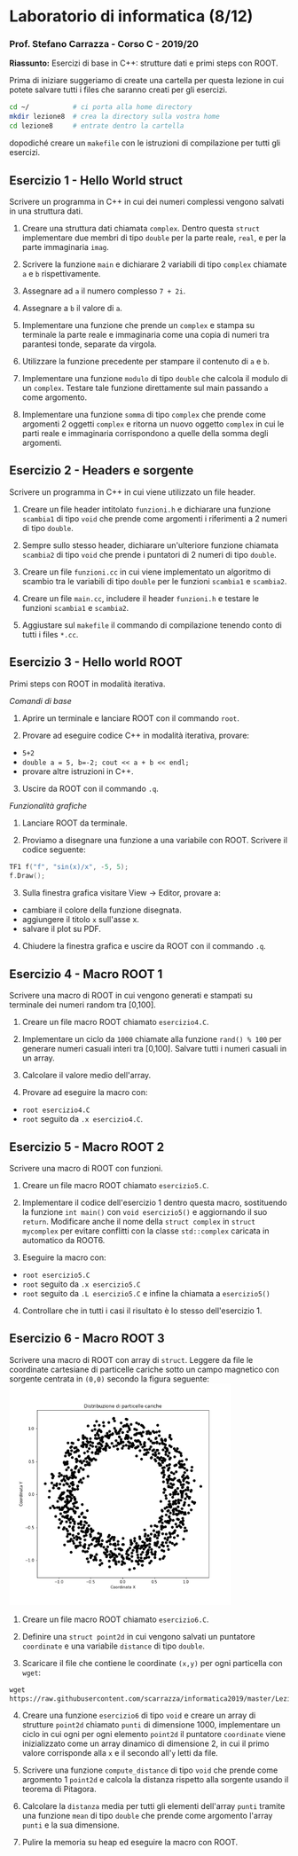 # Laboratorio di informatica (8/12)
### Prof. Stefano Carrazza - Corso C - 2019/20

**Riassunto:** Esercizi di base in C++: strutture dati e primi steps con ROOT.

Prima di iniziare suggeriamo di create una cartella per questa lezione in cui potete salvare tutti i files che saranno creati per gli esercizi.
```bash
cd ~/           # ci porta alla home directory
mkdir lezione8  # crea la directory sulla vostra home
cd lezione8     # entrate dentro la cartella
```
dopodiché creare un `makefile` con le istruzioni di compilazione per tutti gli esercizi.

## Esercizio 1 - Hello World struct

Scrivere un programma in C++ in cui dei numeri complessi vengono salvati in una struttura dati.

1. Creare una struttura dati chiamata `complex`. Dentro questa `struct` implementare
due membri di tipo `double` per la parte reale, `real`, e per la parte immaginaria `imag`.

2. Scrivere la funzione `main` e dichiarare 2 variabili di tipo `complex` chiamate `a` e `b` rispettivamente.

3. Assegnare ad `a` il numero complesso `7 + 2i`.

4. Assegnare a `b` il valore di `a`.

5. Implementare una funzione che prende un `complex` e stampa su terminale la parte reale e immaginaria come una copia di numeri tra parantesi tonde, separate da virgola.

6. Utilizzare la funzione precedente per stampare il contenuto di `a` e `b`.

7. Implementare una funzione `modulo` di tipo `double` che calcola il modulo di un `complex`. Testare tale funzione direttamente sul main passando `a` come argomento.

8. Implementare una funzione `somma` di tipo `complex` che prende come argomenti 2 oggetti `complex` e ritorna un nuovo oggetto `complex` in cui le parti reale e immaginaria corrispondono a quelle della somma degli argomenti.

## Esercizio 2 - Headers e sorgente

Scrivere un programma in C++ in cui viene utilizzato un file header.

1. Creare un file header intitolato `funzioni.h` e dichiarare una funzione `scambia1` di tipo `void` che prende come argomenti i riferimenti a 2 numeri di tipo `double`.

2. Sempre sullo stesso header, dichiarare un'ulteriore funzione chiamata `scambia2` di tipo `void` che prende i puntatori di 2 numeri di tipo `double`.

3. Creare un file `funzioni.cc` in cui viene implementato un algoritmo di scambio tra le variabili di tipo `double` per le funzioni `scambia1` e `scambia2`.

4. Creare un file `main.cc`, includere il header `funzioni.h` e testare le funzioni `scambia1` e `scambia2`.

5. Aggiustare sul `makefile` il commando di compilazione tenendo conto di tutti i files `*.cc`.

## Esercizio 3 - Hello world ROOT

Primi steps con ROOT in modalità iterativa.

*Comandi di base*

1. Aprire un terminale e lanciare ROOT con il commando `root`.

2. Provare ad eseguire codice C++ in modalità iterativa, provare:
  - `5+2`
  - `double a = 5, b=-2; cout << a + b << endl;`
  - provare altre istruzioni in C++.

3. Uscire da ROOT con il commando `.q`.

*Funzionalità grafiche*

1. Lanciare ROOT da terminale.

2. Proviamo a disegnare una funzione a una variabile con ROOT. Scrivere il codice seguente:
```c++
TF1 f("f", "sin(x)/x", -5, 5);
f.Draw();
```

3. Sulla finestra grafica visitare View -> Editor, provare a:
  - cambiare il colore della funzione disegnata.
  - aggiungere il titolo `x` sull'asse x.
  - salvare il plot su PDF.

4. Chiudere la finestra grafica e uscire da ROOT con il commando `.q`.

## Esercizio 4 - Macro ROOT 1

Scrivere una macro di ROOT in cui vengono generati e stampati su terminale dei numeri random tra [0,100].

1. Creare un file macro ROOT chiamato `esercizio4.C`.

2. Implementare un ciclo da `1000` chiamate alla funzione `rand() % 100` per generare numeri casuali interi tra [0,100]. Salvare tutti i numeri casuali in un array.

3. Calcolare il valore medio dell'array.

4. Provare ad eseguire la macro con:
  - `root esercizio4.C`
  - `root` seguito da `.x esercizio4.C`.


## Esercizio 5 - Macro ROOT 2

Scrivere una macro di ROOT con funzioni.

1. Creare un file macro ROOT chiamato `esercizio5.C`.

2. Implementare il codice dell'esercizio 1 dentro questa macro, sostituendo la funzione `int main()` con `void esercizio5()` e aggiornando il suo `return`. Modificare anche il nome della `struct complex` in `struct mycomplex` per evitare conflitti con la classe `std::complex` caricata in automatico da ROOT6.

3. Eseguire la macro con:
  - `root esercizio5.C`
  - `root` seguito da `.x esercizio5.C`
  - `root` seguito da `.L esercizio5.C` e infine la chiamata a `esercizio5()`

4. Controllare che in tutti i casi il risultato è lo stesso dell'esercizio 1.

## Esercizio 6 - Macro ROOT 3

Scrivere una macro di ROOT con array di `struct`. Leggere da file le coordinate cartesiane di particelle cariche sotto un campo magnetico con sorgente centrata in `(0,0)` secondo la figura seguente:
<img src="images/ex6.png" width="400">

1. Creare un file macro ROOT chiamato `esercizio6.C`.

2. Definire una `struct point2d` in cui vengono salvati un puntatore `coordinate` e una variabile `distance` di tipo `double`.

3. Scaricare il file che contiene le coordinate `(x,y)` per ogni particella con `wget`:
```
wget https://raw.githubusercontent.com/scarrazza/informatica2019/master/Lezione_8/data.dat
```

4. Creare una funzione `esercizio6` di tipo `void` e creare un array di strutture `point2d` chiamato `punti` di dimensione 1000, implementare un ciclo in cui ogni per ogni elemento `point2d` il puntatore `coordinate` viene inizializzato come un array dinamico di dimensione 2, in cui il primo valore corrisponde alla `x` e il secondo all'`y` letti da file.

5. Scrivere una funzione `compute_distance` di tipo `void` che prende come argomento 1 `point2d` e calcola la distanza rispetto alla sorgente usando il teorema di Pitagora.

6. Calcolare la `distanza` media per tutti gli elementi dell'array `punti` tramite una funzione `mean` di tipo `double` che prende come argomento l'array `punti` e la sua dimensione.

7. Pulire la memoria su heap ed eseguire la macro con ROOT.
